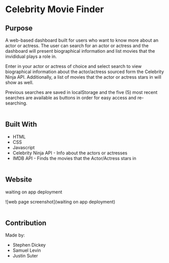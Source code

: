 # Celebrity Movie Finder

## Purpose
A web-based dashboard built for users who want to know more about an actor or actress. The user can search for an actor or actress and the dashboard will present biographical information and list movies that the invididual plays a role in.

Enter in your actor or actress of choice and select search to view biographical information about the actor/actress sourced form the Celebrity Ninja API. Additionally, a list of movies that the actor or actress stars in will show as well. 

Previous searches are saved in localStorage and the five (5) most recent searches are available as buttons in order for easy access and re-searching.
<br></br>

## Built With
* HTML
* CSS
* Javascript
* Celebrity Ninja API - Info about the actors or actresses
* IMDB API - Finds the movies that the Actor/Actress stars in
<br></br>

## Website
waiting on app deployment

![web page screenshot](waiting on app deployment)
<br></br>

## Contribution
Made by:
<ul>
  <li>Stephen Dickey</li>
  <li>Samuel Levin</li>
  <li>Justin Suter</li>
<ul>

